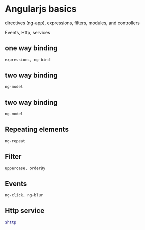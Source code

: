 # Angularjs basics

directives (ng-app), expressions, filters, modules, and controllers

Events, Http, services

## one way binding

```bash
expressions, ng-bind
```
## two way binding

```bash
ng-model
```
## two way binding

```bash
ng-model
```
## Repeating elements

```bash
ng-repeat
```
## Filter

```bash
uppercase, orderBy
```
## Events

```bash
ng-click, ng-blur
```
## Http service

```bash
$http
```